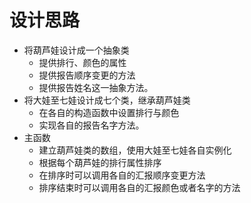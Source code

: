 # 设计思路
* 将葫芦娃设计成一个抽象类
  * 提供排行、颜色的属性
  * 提供报告顺序变更的方法
  * 提供报告姓名这一抽象方法。
* 将大娃至七娃设计成七个类，继承葫芦娃类
  * 在各自的构造函数中设置排行与颜色
  * 实现各自的报告名字方法。
* 主函数
  * 建立葫芦娃类的数组，使用大娃至七娃各自实例化
  * 根据每个葫芦娃的排行属性排序
  * 在排序时可以调用各自的汇报顺序变更方法
  * 排序结束时可以调用各自的汇报颜色或者名字的方法
